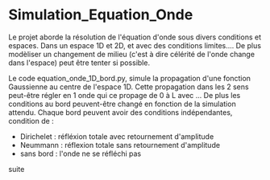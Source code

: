 # Simulation_Equation_Onde

Le projet aborde la résolution de l'équation d'onde sous divers conditions et espaces. Dans un espace 1D et 2D, et avec des conditions limites.... De plus modèliser un changement de milieu (c'est à dire célérité de l'onde change dans l'espace) peut être tenter si possible.

Le code equation_onde_1D_bord.py, simule la propagation d'une fonction Gaussienne au centre de l'espace 1D. Cette propagation dans les 2 sens peut-être régler en 1 onde qui ce propage de 0 à L avec ...
De plus les conditions au bord peuvent-être changé en fonction de la simulation attendu. Chaque bord peuvent avoir des conditions indépendantes, condition de :
- Dirichelet : réfléxion totale avec retournement d'amplitude
- Neummann : réflexion totale sans retournement d'amplitude
- sans bord : l'onde ne se réfléchi pas

suite


